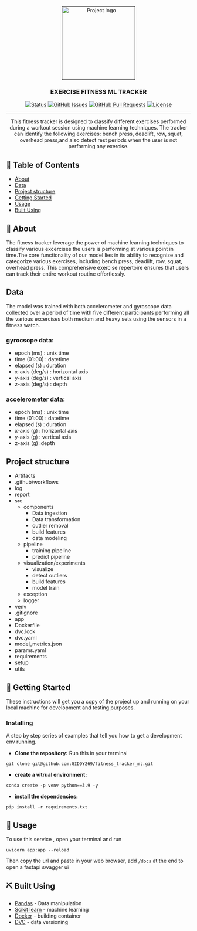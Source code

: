 <p align="center">
  <a href="" rel="noopener">
 <img width=200px height=200px src="https://encrypted-tbn0.gstatic.com/images?q=tbn:ANd9GcTnrdgav0Nvkm5M8rTIdupyKpyOd_qUNwHfug&usqp=CAU" alt="Project logo"></a>
</p>

<h3 align="center">EXERCISE FITNESS ML TRACKER</h3>

<div align="center">

[![Status](https://img.shields.io/badge/status-active-success.svg)]()
[![GitHub Issues](https://img.shields.io/github/issues/kylelobo/The-Documentation-Compendium.svg)](https://github.com/kylelobo/The-Documentation-Compendium/issues)
[![GitHub Pull Requests](https://img.shields.io/github/issues-pr/kylelobo/The-Documentation-Compendium.svg)](https://github.com/kylelobo/The-Documentation-Compendium/pulls)
[![License](https://img.shields.io/badge/license-MIT-blue.svg)](/LICENSE)

</div>

---

<p align="center"> This fitness tracker is designed to classify different exercises performed during a workout session using machine learning techniques. The tracker can identify the following exercises: bench press, deadlift, row,  squat, overhead press,and also detect rest periods when the user is not performing any exercise.
    <br> 
</p>

## 📝 Table of Contents

- [About](#about)
- [Data](#data)
- [Project structure](#project-structure)
- [Getting Started](#getting_started)
- [Usage](#usage)
- [Built Using](#built_using)


## 🧐 About <a name = "about"></a>

The fitness tracker leverage the power of machine learning techniques to classify various excercises the users is performing at various point in time.The core functionality of our model lies in its ability to recognize and categorize various exercises, including bench press, deadlift, row, squat, overhead press. This comprehensive exercise repertoire ensures that users can track their entire workout routine effortlessly. 

## Data
The model was trained with both accelerometer and gyroscope data collected over a period of time with five different participants performing  all the various excercises both medium and heavy sets using the sensors in a fitness watch.

### gyrocsope data:
- epoch (ms) : unix time
- time (01:00) : datetime
- elapsed (s) : duration
- x-axis (deg/s) : horizontal axis
- y-axis (deg/s) : vertical axis
- z-axis (deg/s) : depth

### accelerometer data:
- epoch (ms) : unix time
- time (01:00) : datetime
- elapsed (s) : duration
- x-axis (g) : horizontal axis 
- y-axis (g) : vertical axis
- z-axis (g) :depth

## Project structure
- Artifacts
- .github/workflows
- log
- report 
- src
  - components
    - Data ingestion
    - Data transformation
    - outlier removal 
    - build features
    - data modeling
  - pipeline
    - training pipeline
    - predict pipeline
  - visualization/experiments
    - visualize
    - detect outliers
    - build features
    - model train
  - exception
  - logger
- venv
- .gitignore
- app
- Dockerfile
- dvc.lock
- dvc.yaml
- model_metrics.json
- params.yaml
- requirements
- setup
- utils


## 🏁 Getting Started <a name = "getting_started"></a>

These instructions will get you a copy of the project up and running on your local machine for development and testing purposes.

### Installing

A step by step series of examples that tell you how to get a development env running.

* __Clone the repository:__ Run this in your terminal

```
git clone git@github.com:GIDDY269/fitness_tracker_ml.git
```

* __create a vitrual environment:__

```
conda create -p venv python==3.9 -y
```

* __install the dependencies:__
```
pip install -r requirements.txt
```

## 🎈 Usage <a name="usage"></a>

To use this service , open your terminal and run

```
uvicorn app:app --reload
```
Then copy the url and paste in your web browser, add `/docs` at the end to open a fastapi swagger ui 


## ⛏️ Built Using <a name = "built_using"></a>

- [Pandas](https://pandas.pydata.org/) - Data manipulation
- [Scikit learn](https://scikit-learn.org/stable/) - machine learning
- [Docker](https://www.docker.com/) - building container
- [DVC](https://dvc.org/) - data versioning


